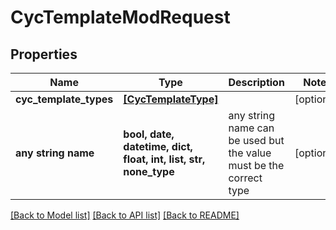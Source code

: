 # CycTemplateModRequest


## Properties
Name | Type | Description | Notes
------------ | ------------- | ------------- | -------------
**cyc_template_types** | [**[CycTemplateType]**](CycTemplateType.md) |  | [optional] 
**any string name** | **bool, date, datetime, dict, float, int, list, str, none_type** | any string name can be used but the value must be the correct type | [optional]

[[Back to Model list]](../README.md#documentation-for-models) [[Back to API list]](../README.md#documentation-for-api-endpoints) [[Back to README]](../README.md)


